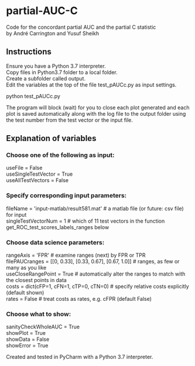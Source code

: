 # partial-AUC-C
Code for the concordant partial AUC and the partial C statistic  
by André Carrington and Yusuf Sheikh  

## Instructions
Ensure you have a Python 3.7 interpreter.  
Copy files in Python3.7 folder to a local folder.  
Create a subfolder called output.  
Edit the variables at the top of the file test_pAUCc.py as input settings.  

python test_pAUCc.py

The program will block (wait) for you to close each plot generated and each plot is saved automatically along with the log file to the output folder using the test number from the test vector or the input file.

## Explanation of variables
  
### Choose one of the following as input:  
useFile             = False  
useSingleTestVector = True  
useAllTestVectors   = False  

### Specify corresponding input parameters:  
fileName            = 'input-matlab/result581.mat'  # a matlab file (or future: csv file) for input  
singleTestVectorNum = 1  # which of 11 test vectors in the function get_ROC_test_scores_labels_ranges below  

### Choose data science parameters:  
rangeAxis           = 'FPR'  # examine ranges (next) by FPR or TPR  
filePAUCranges      = [[0, 0.33], [0.33, 0.67], [0.67, 1.0]]  # ranges, as few or many as you like  
useCloseRangePoint  = True   # automatically alter the ranges to match with the closest points in data  
costs               = dict(cFP=1, cFN=1, cTP=0, cTN=0)  # specify relative costs explicitly (default shown)  
rates               = False                             # treat costs as rates, e.g. cFPR (default False)  

### Choose what to show:  
sanityCheckWholeAUC = True  
showPlot            = True  
showData            = False  
showError           = True  

Created and tested in PyCharm with a Python 3.7 interpreter.  
